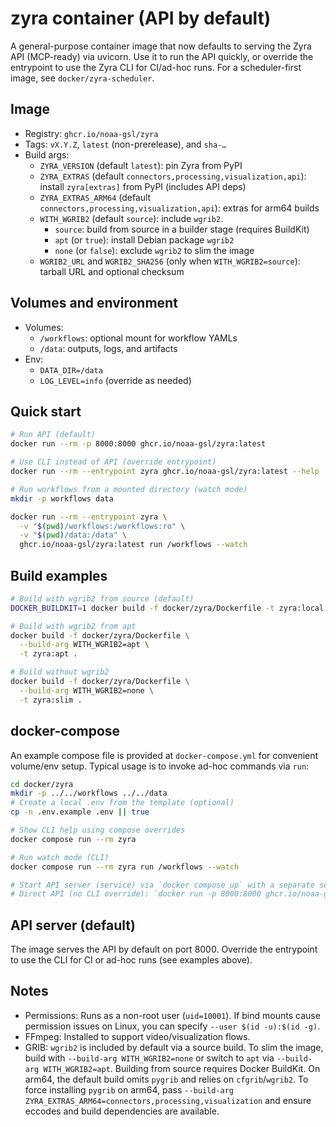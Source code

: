 # zyra container (API by default)

A general-purpose container image that now defaults to serving the Zyra API
(MCP-ready) via uvicorn. Use it to run the API quickly, or override the
entrypoint to use the Zyra CLI for CI/ad-hoc runs. For a scheduler-first image,
see `docker/zyra-scheduler`.

## Image

- Registry: `ghcr.io/noaa-gsl/zyra`
- Tags: `vX.Y.Z`, `latest` (non-prerelease), and `sha-…`
- Build args:
  - `ZYRA_VERSION` (default `latest`): pin Zyra from PyPI
  - `ZYRA_EXTRAS` (default `connectors,processing,visualization,api`): install `zyra[extras]` from PyPI (includes API deps)
  - `ZYRA_EXTRAS_ARM64` (default `connectors,processing,visualization,api`): extras for arm64 builds
  - `WITH_WGRIB2` (default `source`): include `wgrib2`.
    - `source`: build from source in a builder stage (requires BuildKit)
    - `apt` (or `true`): install Debian package `wgrib2`
    - `none` (or `false`): exclude `wgrib2` to slim the image
  - `WGRIB2_URL` and `WGRIB2_SHA256` (only when `WITH_WGRIB2=source`): tarball URL and optional checksum

## Volumes and environment

- Volumes:
  - `/workflows`: optional mount for workflow YAMLs
  - `/data`: outputs, logs, and artifacts
- Env:
  - `DATA_DIR=/data`
  - `LOG_LEVEL=info` (override as needed)

## Quick start

```bash
# Run API (default)
docker run --rm -p 8000:8000 ghcr.io/noaa-gsl/zyra:latest

# Use CLI instead of API (override entrypoint)
docker run --rm --entrypoint zyra ghcr.io/noaa-gsl/zyra:latest --help

# Run workflows from a mounted directory (watch mode)
mkdir -p workflows data

docker run --rm --entrypoint zyra \
  -v "$(pwd)/workflows:/workflows:ro" \
  -v "$(pwd)/data:/data" \
  ghcr.io/noaa-gsl/zyra:latest run /workflows --watch
```

## Build examples

```bash
# Build with wgrib2 from source (default)
DOCKER_BUILDKIT=1 docker build -f docker/zyra/Dockerfile -t zyra:local .

# Build with wgrib2 from apt
docker build -f docker/zyra/Dockerfile \
  --build-arg WITH_WGRIB2=apt \
  -t zyra:apt .

# Build without wgrib2
docker build -f docker/zyra/Dockerfile \
  --build-arg WITH_WGRIB2=none \
  -t zyra:slim .
```

## docker-compose

An example compose file is provided at `docker-compose.yml` for convenient
volume/env setup. Typical usage is to invoke ad-hoc commands via `run`:

```bash
cd docker/zyra
mkdir -p ../../workflows ../../data
# Create a local .env from the template (optional)
cp -n .env.example .env || true

# Show CLI help using compose overrides
docker compose run --rm zyra

# Run watch mode (CLI)
docker compose run --rm zyra run /workflows --watch

# Start API server (service) via `docker compose up` with a separate service, or:
# Direct API (no CLI override): `docker run -p 8000:8000 ghcr.io/noaa-gsl/zyra:latest`
```

## API server (default)

The image serves the API by default on port 8000. Override the entrypoint to
use the CLI for CI or ad-hoc runs (see examples above).

## Notes

- Permissions: Runs as a non-root user (`uid=10001`). If bind mounts cause
  permission issues on Linux, you can specify `--user $(id -u):$(id -g)`.
- FFmpeg: Installed to support video/visualization flows.
- GRIB: `wgrib2` is included by default via a source build. To slim the image,
  build with `--build-arg WITH_WGRIB2=none` or switch to `apt` via
  `--build-arg WITH_WGRIB2=apt`. Building from source requires Docker BuildKit.
  On arm64, the default build omits `pygrib` and relies on `cfgrib`/`wgrib2`.
  To force installing `pygrib` on arm64, pass
  `--build-arg ZYRA_EXTRAS_ARM64=connectors,processing,visualization` and ensure
  eccodes and build dependencies are available.

